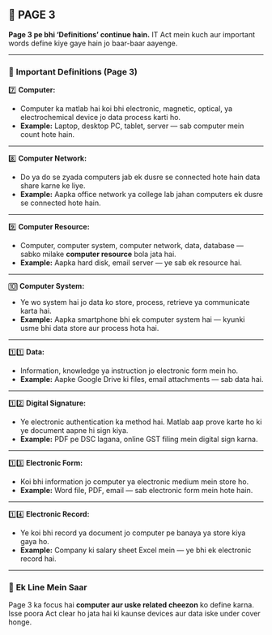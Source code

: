 ## 📄 **PAGE 3**

**Page 3 pe bhi ‘Definitions’ continue hain.**
IT Act mein kuch aur important words define kiye gaye hain jo baar-baar aayenge.

---

### 🔑 **Important Definitions (Page 3)**

7️⃣ **Computer:**

* Computer ka matlab hai koi bhi electronic, magnetic, optical, ya electrochemical device jo data process karti ho.
* **Example:** Laptop, desktop PC, tablet, server — sab computer mein count hote hain.

---

8️⃣ **Computer Network:**

* Do ya do se zyada computers jab ek dusre se connected hote hain data share karne ke liye.
* **Example:** Aapka office network ya college lab jahan computers ek dusre se connected hote hain.

---

9️⃣ **Computer Resource:**

* Computer, computer system, computer network, data, database — sabko milake **computer resource** bola jata hai.
* **Example:** Aapka hard disk, email server — ye sab ek resource hai.

---

🔟 **Computer System:**

* Ye wo system hai jo data ko store, process, retrieve ya communicate karta hai.
* **Example:** Aapka smartphone bhi ek computer system hai — kyunki usme bhi data store aur process hota hai.

---

1️⃣1️⃣ **Data:**

* Information, knowledge ya instruction jo electronic form mein ho.
* **Example:** Aapke Google Drive ki files, email attachments — sab data hai.

---

1️⃣2️⃣ **Digital Signature:**

* Ye electronic authentication ka method hai. Matlab aap prove karte ho ki ye document aapne hi sign kiya.
* **Example:** PDF pe DSC lagana, online GST filing mein digital sign karna.

---

1️⃣3️⃣ **Electronic Form:**

* Koi bhi information jo computer ya electronic medium mein store ho.
* **Example:** Word file, PDF, email — sab electronic form mein hote hain.

---

1️⃣4️⃣ **Electronic Record:**

* Ye koi bhi record ya document jo computer pe banaya ya store kiya gaya ho.
* **Example:** Company ki salary sheet Excel mein — ye bhi ek electronic record hai.

---

### 📌 **Ek Line Mein Saar**

Page 3 ka focus hai **computer aur uske related cheezon** ko define karna.
Isse poora Act clear ho jata hai ki kaunse devices aur data iske under cover honge.
